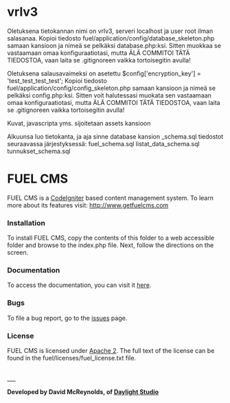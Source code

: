 ﻿# vrlv3

Oletuksena tietokannan nimi on vrlv3, serveri localhost ja user root ilman salasanaa. 
Kopioi tiedosto fuel/application/config/database_skeleton.php samaan kansioon ja nimeä se pelkäksi database.php:ksi. 
Sitten muokkaa se vastaamaan omaa konfiguraatiotasi, mutta ÄLÄ COMMITOI TÄTÄ TIEDOSTOA, vaan laita se .gitignoreen vaikka tortoisegitin avulla!

Oletuksena salausavaimeksi on asetettu $config['encryption_key'] = 'test_test_test_test';
Kopioi tiedosto fuel/application/config/config_skeleton.php samaan kansioon ja nimeä se pelkäksi config.php:ksi. 
Sitten voit halutessasi muokata sen vastaamaan omaa konfiguraatiotasi, mutta ÄLÄ COMMITOI TÄTÄ TIEDOSTOA, vaan laita se .gitignoreen vaikka tortoisegitin avulla!

Kuvat, javascripta yms. sijoitetaan assets kansioon

Alkuunsa luo tietokanta, ja aja sinne database kansion _schema.sql tiedostot seuraavassa järjestyksessä:
fuel_schema.sql
listat_data_schema.sql 
tunnukset_schema.sql



# FUEL CMS
FUEL CMS is a [CodeIgniter](http://ellislab.com/codeigniter) based content management system. To learn more about its features visit: http://www.getfuelcms.com

### Installation
To install FUEL CMS, copy the contents of this folder to a web accessible 
folder and browse to the index.php file. Next, follow the directions on the 
screen. 

### Documentation
To access the documentation, you can visit it [here](http://docs.getfuelcms.com).

### Bugs
To file a bug report, go to the [issues](http://github.com/daylightstudio/FUEL-CMS/issues) page.

### License
FUEL CMS is licensed under [Apache 2](http://www.apache.org/licenses/LICENSE-2.0.html). The full text of the license can be found in the fuel/licenses/fuel_license.txt file.

<br>
___

__Developed by David McReynolds, of [Daylight Studio](http://www.thedaylightstudio.com/)__



